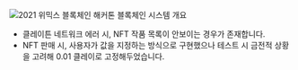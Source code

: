 ![2021 위믹스 블록체인 해커톤  블록체인 시스템 개요](https://user-images.githubusercontent.com/75825682/155535614-70f8f76c-52fb-4afc-8360-56f51e44cd75.png)

* 클레이튼 네트워크 에러 시, NFT 작품 목록이 안보이는 경우가 존재합니다.
* NFT 판매 시, 사용자가 값을 지정하는 방식으로 구현했으나 테스트 시 금전적 상황을 고려해 0.01 클레이로 고정해두었습니다.
